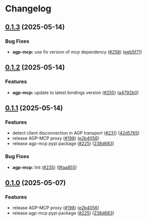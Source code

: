 # Changelog

## [0.1.3](https://github.com/agntcy/agp/compare/agp-mcp-v0.1.2...agp-mcp-v0.1.3) (2025-05-14)


### Bug Fixes

* **agp-mcp:** use fix version of mcp dependency ([#258](https://github.com/agntcy/agp/issues/258)) ([eeb5f71](https://github.com/agntcy/agp/commit/eeb5f71f17597ef9b21114b6d079980b499d7aed))

## [0.1.2](https://github.com/agntcy/agp/compare/agp-mcp-v0.1.1...agp-mcp-v0.1.2) (2025-05-14)


### Features

* **agp-mcp:** update to latest bindings version ([#255](https://github.com/agntcy/agp/issues/255)) ([a4792b0](https://github.com/agntcy/agp/commit/a4792b0a0d35cbbe533ac8e83162ff48a0a9da56))

## [0.1.1](https://github.com/agntcy/agp/compare/agp-mcp-v0.1.0...agp-mcp-v0.1.1) (2025-05-14)


### Features

* detect client disconnection in AGP transport ([#231](https://github.com/agntcy/agp/issues/231)) ([42d5765](https://github.com/agntcy/agp/commit/42d57657ef32dc5c28db11c9f994aa0548328dfc))
* release AGP-MCP proxy ([#198](https://github.com/agntcy/agp/issues/198)) ([e2b4056](https://github.com/agntcy/agp/commit/e2b40564da271e8bfa732e81a3ce41690b0e6663))
* release agp-mcp pypi package ([#225](https://github.com/agntcy/agp/issues/225)) ([238d683](https://github.com/agntcy/agp/commit/238d68300134dc6771191077b9b18525609bb7af))


### Bug Fixes

* **agp-mcp:** lint ([#235](https://github.com/agntcy/agp/issues/235)) ([9faa855](https://github.com/agntcy/agp/commit/9faa855580681711de571ca5260f0da98461b74b))

## [0.1.0](https://github.com/agntcy/agp/compare/agp-mcp-v0.1.0...agp-mcp-v0.1.0) (2025-05-07)


### Features

* release AGP-MCP proxy ([#198](https://github.com/agntcy/agp/issues/198)) ([e2b4056](https://github.com/agntcy/agp/commit/e2b40564da271e8bfa732e81a3ce41690b0e6663))
* release agp-mcp pypi package ([#225](https://github.com/agntcy/agp/issues/225)) ([238d683](https://github.com/agntcy/agp/commit/238d68300134dc6771191077b9b18525609bb7af))
